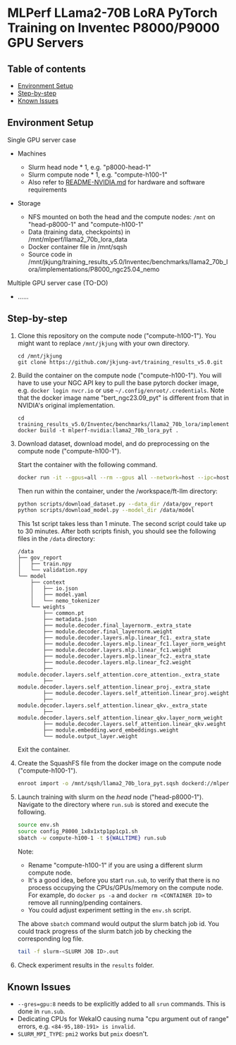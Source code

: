# MLPerf LLama2-70B LoRA PyTorch Training on Inventec P8000/P9000 GPU Servers

Table of contents
-----------------

* [Environment Setup](#setup)
* [Step-by-step](#steps)
* [Known Issues](#issues)

<a name="setup"></a>
Environment Setup
------------------

Single GPU server case

* Machines

  - Slurm head node * 1, e.g. "p8000-head-1"
  - Slurm compute node * 1, e.g. "compute-h100-1"
  - Also refer to [README-NVIDIA.md](README-NVIDIA.md) for hardware and software requirements

* Storage

  - NFS mounted on both the head and the compute nodes: `/mnt` on "head-p8000-1" and "compute-h100-1"
  - Data (training data, checkpoints) in /mnt/mlperf/llama2_70b_lora_data
  - Docker container file in /mnt/sqsh
  - Source code in /mnt/jkjung/training_results_v5.0/Inventec/benchmarks/llama2_70b_lora/implementations/P8000_ngc25.04_nemo

Multiple GPU server case (TO-DO)

* ......

<a name="steps"></a>
Step-by-step
------------

1. Clone this repository on the compute node ("compute-h100-1").  You might want to replace `/mnt/jkjung` with your own directory.

   ```shell
   cd /mnt/jkjung
   git clone https://github.com/jkjung-avt/training_results_v5.0.git
   ```

2. Build the container on the compute node ("compute-h100-1").  You will have to use your NGC API key to pull the base pytorch docker image, e.g. `docker login nvcr.io` or use `~/.config/enroot/.credentials`.  Note that the docker image name "bert_ngc23.09_pyt" is different from that in NVIDIA's original implementation.

   ```shell
   cd training_results_v5.0/Inventec/benchmarks/llama2_70b_lora/implementations/P8000_ngc25.04_nemo/
   docker build -t mlperf-nvidia:llama2_70b_lora_pyt .
   ```

3. Download dataset, download model, and do preprocessing on the compute node ("compute-h100-1").

   Start the container with the following command.

   ```bash
   docker run -it --gpus=all --rm --gpus all --network=host --ipc=host -v /mnt/mlperf/llama2_70b_lora_data:/data mlperf-nvidia:llama2_70b_lora_pyt
   ```

   Then run within the container, under the /workspace/ft-llm directory:

   ```bash
   python scripts/download_dataset.py --data_dir /data/gov_report
   python scripts/download_model.py --model_dir /data/model
   ```

   This 1st script takes less than 1 minute.  The second script could take up to 30 minutes.  After both scripts finish, you should see the following files in the `/data` directory:

   ```
   /data
   ├── gov_report
   │   ├── train.npy
   │   └── validation.npy
   └── model
       ├── context
       │   ├── io.json
       │   ├── model.yaml
       │   └── nemo_tokenizer
       └── weights
           ├── common.pt
           ├── metadata.json
           ├── module.decoder.final_layernorm._extra_state
           ├── module.decoder.final_layernorm.weight
           ├── module.decoder.layers.mlp.linear_fc1._extra_state
           ├── module.decoder.layers.mlp.linear_fc1.layer_norm_weight
           ├── module.decoder.layers.mlp.linear_fc1.weight
           ├── module.decoder.layers.mlp.linear_fc2._extra_state
           ├── module.decoder.layers.mlp.linear_fc2.weight
           ├── module.decoder.layers.self_attention.core_attention._extra_state
           ├── module.decoder.layers.self_attention.linear_proj._extra_state
           ├── module.decoder.layers.self_attention.linear_proj.weight
           ├── module.decoder.layers.self_attention.linear_qkv._extra_state
           ├── module.decoder.layers.self_attention.linear_qkv.layer_norm_weight
           ├── module.decoder.layers.self_attention.linear_qkv.weight
           ├── module.embedding.word_embeddings.weight
           └── module.output_layer.weight
   ```

   Exit the container.

4. Create the SquashFS file from the docker image on the compute node ("compute-h100-1").

   ```bash
   enroot import -o /mnt/sqsh/llama2_70b_lora_pyt.sqsh dockerd://mlperf-nvidia:llama2_70b_lora_pyt
   ```

5. Launch training with slurm on the *head* node ("head-p8000-1").  Navigate to the directory where `run.sub` is stored and execute the following.

   ```bash
   source env.sh
   source config_P8000_1x8x1xtp1pp1cp1.sh
   sbatch -w compute-h100-1 -t ${WALLTIME} run.sub
   ```

   Note:

   * Rename "compute-h100-1" if you are using a different slurm compute node.
   * It's a good idea, before you start `run.sub`, to verify that there is no process occupying the CPUs/GPUs/memory on the compute node.  For example, do `docker ps -a` and `docker rm <CONTAINER ID>` to remove all running/pending containers.
   * You could adjust experiment setting in the `env.sh` script.

   The above `sbatch` command would output the slurm batch job id.  You could track progress of the slurm batch job by checking the corresponding log file.

   ```bash
   tail -f slurm-<SLURM JOB ID>.out
   ```

6. Check experiment results in the `results` folder.

<a name="issues"></a>
Known Issues
------------

* `--gres=gpu:8` needs to be explicitly added to all `srun` commands.  This is done in `run.sub`.
* Dedicating CPUs for WekaIO causing numa "cpu argument out of range" errors, e.g. `<84-95,180-191> is invalid`.
* `SLURM_MPI_TYPE`: `pmi2` works but `pmix` doesn't.
